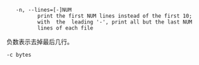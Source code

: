 




       -n, --lines=[-]NUM
              print the first NUM lines instead of the first 10;
              with  the  leading '-', print all but the last NUM
              lines of each file

负数表示去掉最后几行。



`-c bytes`

